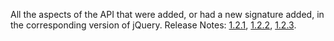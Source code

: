 All the aspects of the API that were added, or had a new signature added, in the corresponding version of jQuery.
				Release Notes: <a href="https://blog.jquery.com/2007/09/16/jquery-1-2-1-released/">1.2.1</a>, <a href="https://blog.jquery.com/2008/01/14/jquery-1-2-2-released/">1.2.2</a>, <a href="https://blog.jquery.com/2008/02/07/jquery-1-2-3-released/">1.2.3</a>.
			